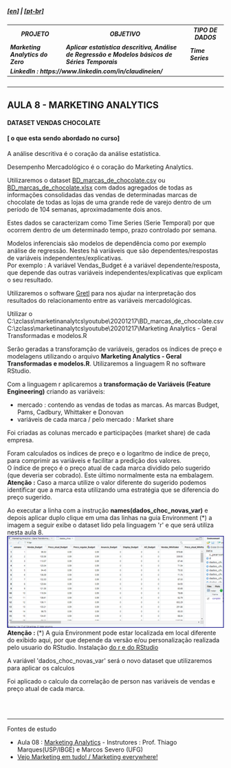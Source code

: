 
<h5><a href="blank_">[en]</a> | <a href="blank_">[pt-br]</a>
</h5>
<h5>
<div>
  <table>
    <tr>
      <th>PROJETO</th>
      <th>OBJETIVO</th>
      <th>TIPO DE DADOS</th>
    </tr>
    <tr>
      <td>Marketing Analytics do Zero</td>
      <td>Aplicar estatística descritiva, Análise de Regressão e Modelos básicos de Séries Temporais</td>
      <td>Time Series</td>
    </tr>
    <tr>
        <td colspan="4">LinkedIn : https://www.linkedin.com/in/claudineien/</td>
    </tr>
  </table>
</div>
</h5>
<hr>
<h2>AULA 8 - MARKETING ANALYTICS</h2>
<h4>DATASET VENDAS CHOCOLATE</h4>
<h4>[ o que esta sendo abordado no curso]</h4>
<p>A análise descritiva é o coração da análise estatística.</p>
<p>Desempenho Mercadológico é o coração do Marketing Analytics.</p>
<p>Utilizaremos o dataset <a href="https://github.com/claudineien/marketing-analytics-gretl-r/tree/main/2-dataset">BD_marcas_de_chocolate.csv</a> ou <a href="https://github.com/claudineien/marketing-analytics-gretl-r/tree/main/2-dataset">BD_marcas_de_chocolate.xlsx</a> com dados agregados de todas as informações consolidadas das vendas de determinadas marcas de chocolate de todas as lojas de uma grande rede de varejo dentro de um período de 104 semanas, aproximadamente dois anos.</p>

<p>Estes dados se caracterizam como Time Series (Serie Temporal) por que ocorrem dentro de um determinado tempo, prazo controlado por semana.</p>

<p>Modelos inferenciais são modelos de dependência como por exemplo análise de regressão. Nestes há variáveis que são dependentes/respostas de variáveis independentes/explicativas.<br>
Por exemplo : A variável Vendas_Budget é a variável dependente/resposta, que depende das outras variáveis independentes/explicativas que explicam o seu resultado.</p>

<p>Utilizaremos o software <a href="http://gretl.sourceforge.net/pt.html">Gretl</a> para nos ajudar na interpretação dos resultados do relacionamento entre as variáveis mercadológicas.</p>
<p>
Utilizar o C:\zclass\marketinanalytcs\youtube\20201217\BD_marcas_de_chocolate.csv
C:\zclass\marketinanalytcs\youtube\20201217\Marketing Analytics - Geral Transformadas e modelos.R
</p>

<p>Serão geradas a transforamção de variáveis, gerados os índices de preço e modelagens utilizando o arquivo <strong>Marketing Analytics - Geral Transformadas e modelos.R</strong>. Utilizaremos a linguagem R no software RStudio.</p>

<p>Com a linguagem r aplicaremos a <strong>transformação de Variáveis (Feature Engineering)</strong> criando as variáveis:<br>
  <ul>
    <li>mercado : contendo as vendas de todas as marcas. As marcas Budget, Pams, Cadbury, Whittaker e Donovan</li>
    <li>variáveis de cada marca / pelo mercado : Market share</li>
  </ul>
Foi criadas as colunas mercado e participações (market share) de cada empresa.</p>

<p>Foram calculados os indices de preço e o logarítmo de indice de preço, para comprimir as variáveis e facilitar a predição dos valores.<br>
O índice de preço é o preço atual de cada marca dividido pelo sugerido (que deveria ser cobrado). Este último normalmente esta na embalagem.<br>
<strong>Atenção :</strong> Caso a marca utilize o valor diferente do sugerido podemos identificar que a marca esta utilizando uma estratégia que se diferencia do preço sugerido.</p>
<p>Ao executar a linha com a instrução <strong>names(dados_choc_novas_var)</strong> e depois aplicar duplo clique em uma das linhas na guia Environment (*) a imagem a seguir exibe o dataset lido pela linguagem 'r' e que será utiliza nesta aula 8.<br>
<img src="./3-img/aula08marketinganalytics1.png"><br>
<strong>Atenção : </strong>(*) A guia Environment pode estar localizada em local diferente do exibido aqui, por que depende da versão e/ou personalização realizada pelo usuario do RStudio. Instalação <a href="https://github.com/claudineien/marketing-analytics-gretl-r/blob/main/0-documentation/mrktng_anlzng_02.md">do r e do RStudio</a></p>

<p>A variável 'dados_choc_novas_var' será o novo dataset que utilizaremos para aplicar os calculos</p>

<p>Foi aplicado o calculo da correlação de person nas variáveis de vendas e preço atual de cada marca.</p>


<br><br>
<hr>
<p>Fontes de estudo
    <ul>
        <li>Aula 08 : <a href="https://youtu.be/o9U9y6260cA">Marketing Analytics</a> - Instrutores : Prof. Thiago Marques(USP/IBGE) e Marcos Severo (UFG)</li>
        <li><a href="https://www.youtube.com/channel/UCyYHddVgHXAwDJ27-JxWqBA">Vejo Marketing em tudo! / Marketing everywhere!</a></li>
    </ul>
</p>

